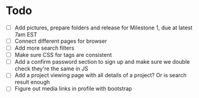 # Todo

- [ ] Add pictures, prepare folders and release for Milestone 1, due at latest 7am EST
- [ ] Connect different pages for browser
- [ ] Add more search filters
- [ ] Make sure CSS for tags are consistent
- [ ] Add a confirm password section to sign up and make sure we double check they're the same in JS
- [ ] Add a project viewing page with all details of a project? Or is search result enough
- [ ] Figure out media links in profile with bootstrap
